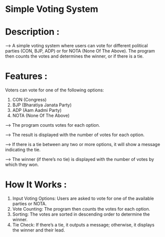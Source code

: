 # Simple Voting System
# Description :
--> A simple voting system where users can vote for different political parties (CON, BJP, ADP) or for NOTA (None Of The Above). The program then counts the votes and determines the winner, or if there is a tie.

# Features :
Voters can vote for one of the following options:
1) CON (Congress)
2) BJP (Bharatiya Janata Party)
3) ADP (Aam Aadmi Party)
4) NOTA (None Of The Above)

--> The program counts votes for each option.

--> The result is displayed with the number of votes for each option.

--> If there is a tie between any two or more options, it will show a message indicating the tie.

--> The winner (if there’s no tie) is displayed with the number of votes by which they won.

# How It Works :
1) Input Voting Options: Users are asked to vote for one of the available parties or NOTA.
2) Vote Counting: The program then counts the votes for each option.
3) Sorting: The votes are sorted in descending order to determine the winner.
4) Tie Check: If there’s a tie, it outputs a message; otherwise, it displays the winner and their lead.
